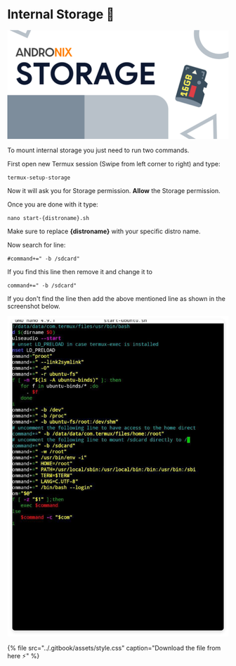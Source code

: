 # Internal Storage 📂

![](../.gitbook/assets/sd_banner%20%281%29.png)

To mount internal storage you just need to run two commands.

First open new Termux session \(Swipe from left corner to right\) and type:

```text
termux-setup-storage
```

Now it will ask you for Storage permission. **Allow** the Storage permission.

Once you are done with it type:

```text
nano start-{distroname}.sh
```

Make sure to replace **{distroname}** with your specific distro name. 

Now search for line:

```text
#command+=" -b /sdcard"
```

If you find this line then remove it and change it to

```text
command+=" -b /sdcard"
```

If you don't find the line then add the above mentioned line as shown in the screenshot below.

![](../.gitbook/assets/mounting_ss.png)

{% file src="../.gitbook/assets/style.css" caption="Download the file from here ⚡" %}

